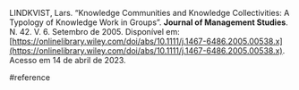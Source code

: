 LINDKVIST, Lars. “Knowledge Communities and Knowledge Collectivities: A Typology of Knowledge Work in Groups”. **Journal of Management Studies**. N. 42. V. 6. Setembro de 2005. Disponível em: [https://onlinelibrary.wiley.com/doi/abs/10.1111/j.1467-6486.2005.00538.x](https://onlinelibrary.wiley.com/doi/abs/10.1111/j.1467-6486.2005.00538.x). Acesso em 14 de abril de 2023.

#reference